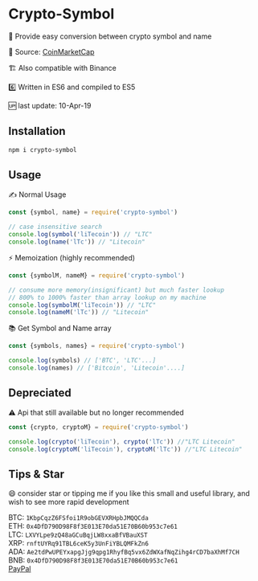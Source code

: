 # Crypto-Symbol

🐤 Provide easy conversion between crypto symbol and name

📔 Source: [CoinMarketCap](https://coinmarketcap.com/all/views/all/)

🏗 Also compatible with Binance

6️⃣ Written in ES6 and compiled to ES5

🆙 last update: 10-Apr-19

## Installation

```bash
npm i crypto-symbol
```

## Usage

✍️ Normal Usage

```js
const {symbol, name} = require('crypto-symbol')

// case insensitive search
console.log(symbol('liTecoin')) // "LTC"
console.log(name('lTc')) // "Litecoin"
```

⚡️ Memoization (highly recommended)

```js
const {symbolM, nameM} = require('crypto-symbol')

// consume more memory(insignificant) but much faster lookup
// 800% to 1000% faster than array lookup on my machine
console.log(symbolM('liTecoin')) // "LTC"
console.log(nameM('lTc')) // "Litecoin"
```

📚 Get Symbol and Name array

```js
const {symbols, names} = require('crypto-symbol')

console.log(symbols) // ['BTC',	'LTC'...]
console.log(names) // ['Bitcoin', 'Litecoin'....]
```

## Depreciated

⚠️ Api that still available but no longer recommended

```js
const {crypto, cryptoM} = require('crypto-symbol')

console.log(crypto('liTecoin'), crypto('lTc')) //"LTC Litecoin"
console.log(cryptoM('liTecoin'), cryptoM('lTc')) //"LTC Litecoin"
```

## Tips & Star

😄 consider star or tipping me if you like this small and useful library, and wish to see more rapid development

BTC: `1KbpCqzZ6FSfoi1R9obGEVXRHpbJMQQCda`  
ETH: `0x4DfD790D98F8f3E013E70da51E70B60b953c7e61`  
LTC: `LXVYLpe9zQ48aGCuBqjLW8xxaBfVBauXST`  
XRP: `rnftUYRq91TBL6ceK5y3UnFiYBLQMFkZn6`  
ADA: `Ae2tdPwUPEYxapgJjg9qpg1RhyfBq5vx6ZdWXafNqZihg4rCD7baXhMf7CH`  
BNB: `0x4DfD790D98F8f3E013E70da51E70B60b953c7e61`  
[PayPal](https://www.paypal.me/tylim88)
